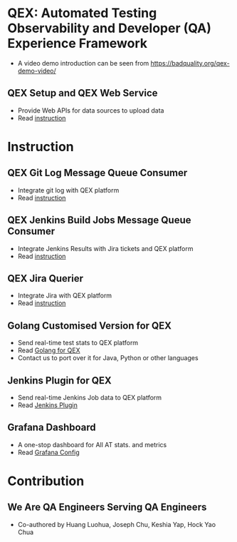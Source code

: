 # QEX: Automated Testing Observability and Developer (QA) Experience Framework
* A video demo introduction can be seen from https://badquality.org/qex-demo-video/

## QEX Setup and QEX Web Service
* Provide Web APIs for data sources to upload data
* Read [instruction](cmd/web/README.md)

# Instruction
## QEX Git Log Message Queue Consumer
* Integrate git log with QEX platform
* Read [instruction](cmd/git_log_consumer/README.md)

## QEX Jenkins Build Jobs Message Queue Consumer
* Integrate Jenkins Results with Jira tickets and QEX platform
* Read [instruction](cmd/jenkins_build_consumer/README.md)

## QEX Jira Querier
* Integrate Jira with QEX platform
* Read [instruction](cmd/jira/README.md)

## Golang Customised Version for QEX
* Send real-time test stats to QEX platform
* Read [Golang for QEX](https://github.com/luohuahuang/go/)
* Contact us to port over it for Java, Python or other languages

## Jenkins Plugin for QEX
* Send real-time Jenkins Job data to QEX platform
* Read [Jenkins Plugin](https://github.com/luohuahuang/qex-jenkins-plugin/blob/main/README.md)

## Grafana Dashboard
* A one-stop dashboard for All AT stats. and metrics
* Read [Grafana Config](grafana/QEX-dashboard.json)

# Contribution
## We Are QA Engineers Serving QA Engineers
* Co-authored by Huang Luohua, Joseph Chu, Keshia Yap, Hock Yao Chua


